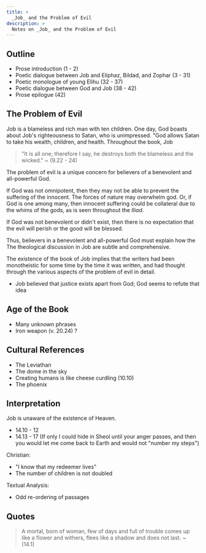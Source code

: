 ```yaml
---
title: >
  _Job_ and the Problem of Evil
description: >
  Notes on _Job_ and the Problem of Evil
---
```


## Outline

- Prose introduction (1 - 2)
- Poetic dialogue between Job and Eliphaz, Bildad, and Zophar (3 - 31)
- Poetic monologue of young Elihu (32 - 37)
- Poetic dialogue between God and Job (38 - 42)
- Prose epilogue (42)

## The Problem of Evil

Job is a blameless and rich man with ten children.  One day, God boasts about Job's righteousness to Satan, who is unimpressed.  "God allows Satan to take his wealth, children, and health.  Throughout the book, Job

> "It is all one; therefore I say,
>   he destroys both the blameless and the wicked."
> ~ (9.22 - 24)

The problem of evil is a unique concern for believers of a benevolent and all-powerful God.

If God was not omnipotent, then they may not be able to prevent the suffering of the innocent.  The forces of nature may overwhelm god.  Or, if God is one among many, then innocent suffering could be collateral due to the whims of the gods, as is seen throughout the *Iliad*.

If God was not benevolent or didn't exist, then there is no expectation that the evil will perish or the good will be blessed.

Thus, believers in a benevolent and all-powerful God must explain how the 
The theological discussion in Job are subtle and comprehensive.

The existence of the book of Job implies that the writers had been monotheistic for some time by the time it was written, and had thought through the various aspects of the problem of evil in detail.

- Job believed that justice exists apart from God; God seems to refute that idea

## Age of the Book

- Many unknown phrases
- Iron weapon (v. 20.24) ?

## Cultural References

- The Leviathan
- The dome in the sky
- Creating humans is like cheese curdling (10.10)
- The phoenix

## Interpretation

Job is unaware of the existence of Heaven.

- 14.10 - 12
- 14.13 - 17 (If only I could hide in Sheol until your anger passes, and then you would let me come back to Earth and would not "number my steps")

Christian:

- "I know that my redeemer lives"
- The number of children is not doubled

Textual Analysis:

- Odd re-ordering of passages

## Quotes

> A mortal, born of woman, few of days and full of trouble
>  comes up like a flower and withers,
>  flees like a shadow and does not last.
> ~ (14.1)

